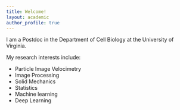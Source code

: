 ```yaml
---
title: Welcome!
layout: academic
author_profile: true
---
```


I am a Postdoc in the Department of Cell Biology at the University of Virginia.

My research interests include:

- Particle Image Velocimetry
- Image Processing
- Solid Mechanics
- Statistics
- Machine learning
- Deep Learning
